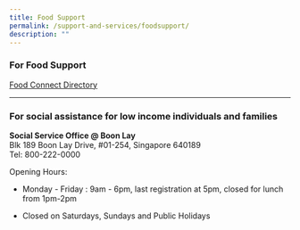 ```yaml
---
title: Food Support
permalink: /support-and-services/foodsupport/
description: ""
---
```

<h3>For Food Support</h3>

[Food Connect Directory](https://foodconnect.gov.sg/directory/)


---

<h3>For social assistance for low income individuals and families</h3>
<b>Social Service Office @ Boon Lay</b><br>
Blk 189 Boon Lay Drive, #01-254, Singapore 640189<br>
Tel: 800-222-0000
    
Opening Hours: 
*   Monday - Friday : 9am - 6pm, last registration at 5pm, closed for lunch from 1pm-2pm
    
*   Closed on Saturdays, Sundays and Public Holidays
    

  

